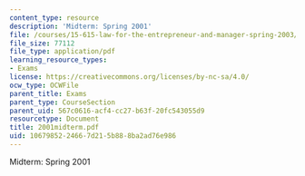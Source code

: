 ```yaml
---
content_type: resource
description: 'Midterm: Spring 2001'
file: /courses/15-615-law-for-the-entrepreneur-and-manager-spring-2003/1067985224667d215b888ba2ad76e986_2001midterm.pdf
file_size: 77112
file_type: application/pdf
learning_resource_types:
- Exams
license: https://creativecommons.org/licenses/by-nc-sa/4.0/
ocw_type: OCWFile
parent_title: Exams
parent_type: CourseSection
parent_uid: 567c0616-acf4-cc27-b63f-20fc543055d9
resourcetype: Document
title: 2001midterm.pdf
uid: 10679852-2466-7d21-5b88-8ba2ad76e986
---
```

Midterm: Spring 2001